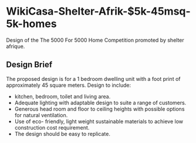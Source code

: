 # WikiCasa-Shelter-Afrik-$5k-45msq-5k-homes
Design of the The 5000 For 5000 Home Competition promoted by shelter afrique.

## Design Brief


The proposed design is for a 1 bedroom dwelling unit with a foot print of approximately 45 square meters.
Design to include:
 * kitchen, bedroom, toilet and living area.
 * Adequate lighting with adaptable design to suite a range of customers.
 * Generous head room and floor to ceiling heights with possible options for natural ventilation.
 * Use of eco- friendly, light weight sustainable materials to achieve low construction cost requirement.
 * The design should be easy to replicate.
